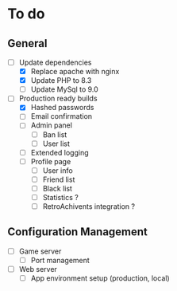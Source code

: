 # To do

## General

- [ ] Update dependencies
  - [x] Replace apache with nginx
  - [x] Update PHP to 8.3
  - [ ] Update MySql to 9.0
- [ ] Production ready builds
  - [x] Hashed passwords
  - [ ] Email confirmation
  - [ ] Admin panel
    - [ ] Ban list
    - [ ] User list
  - [ ] Extended logging
  - [ ] Profile page
    - [ ] User info
    - [ ] Friend list
    - [ ] Black list
    - [ ] Statistics ?
    - [ ] RetroAchivents integration ?

## Configuration Management

- [ ] Game server
  - [ ] Port management
- [ ] Web server
  - [ ] App environment setup (production, local)
